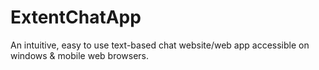 # ExtentChatApp
An intuitive, easy to use text-based chat website/web app accessible on windows &amp; mobile web browsers.
